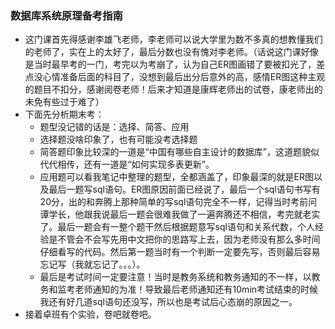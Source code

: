 ### 数据库系统原理备考指南
- 这门课首先得感谢李雄飞老师，李老师可以说大学里为数不多真的想教懂我们的老师了，实在上的太好了，最后分数也没有愧对李老师。（话说这门课好像是当时最早考的一门，考完以为考崩了，认为自己ER图画错了要被扣光了，差点没心情准备后面的科目了，没想到最后出分后意外的高，感情ER图这种主观的题目不扣分，感谢阅卷老师！后来才知道是康辉老师出的试卷，康老师出的未免有些过于难了）
- 下面先分析期末考：
  - 题型没记错的话是：选择、简答、应用
  - 选择题没啥印象了，也有可能没考选择题
  - 简答题印象比较深的一道是“中国有哪些自主设计的数据库”，这道题貌似代代相传，还有一道是“如何实现多表更新”。
  - 应用题可以看我笔记中整理的题型，全都涵盖了，印象最深的就是ER图以及最后一题写sql语句。ER图原因前面已经说了，最后一个sql语句书写有20分，出的和奔腾上那种简单的写sql语句完全不一样，记得当时考前问谭学长，他跟我说最后一题会很难我做了一遍奔腾还不相信，考完就老实了。最后一题会有一整个题干然后根据题意写sql语句和关系代数，个人经验是不管会不会写先用中文把你的思路写上去，因为老师没有那么多时间仔细看写的代码。然后第一题当时有一个判断一定要先写，否则最后容易忘记写（我就忘记了。。。）。
  - 最后是考试时间一定要注意！当时是教务系统和教务通知的不一样，以教务和监考老师通知的为准！导致最后老师通知还有10min考试结束的时候我还有好几道sql语句还没写，所以也是考试后心态崩的原因之一。
- 接着卓班有个实验，卷吧就卷吧。
